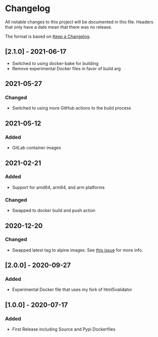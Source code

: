 # Changelog

All notable changes to this project will be documented in this file. Headers that only have a date mean that there was no release.

The format is based on [Keep a Changelog](https://keepachangelog.com/en/1.0.0/).

<!-- ## [Unreleased] -->

## [2.1.0] - 2021-06-17

- Switched to using docker-bake for building
- Remove experimental Docker files in favor of build arg

## 2021-05-27

### Changed

- Switched to using more GitHub actions to the build process

## 2021-05-12

### Added

- GitLab container images

## 2021-02-21

### Added

- Support for amd64, arm64, and arm platforms

### Changed

- Swapped to docker build and push action

## 2020-12-20

### Changed

- Swapped latest tag to alpine images. See [this issue](https://github.com/Cyb3r-Jak3/html5validator-docker/issues/16) for more info.

## [2.0.0] - 2020-09-27

### Added

- Experimental Docker file that uses my fork of html5validator

## [1.0.0] - 2020-07-17

### Added

- First Release including Source and Pypi Dockerfiles
